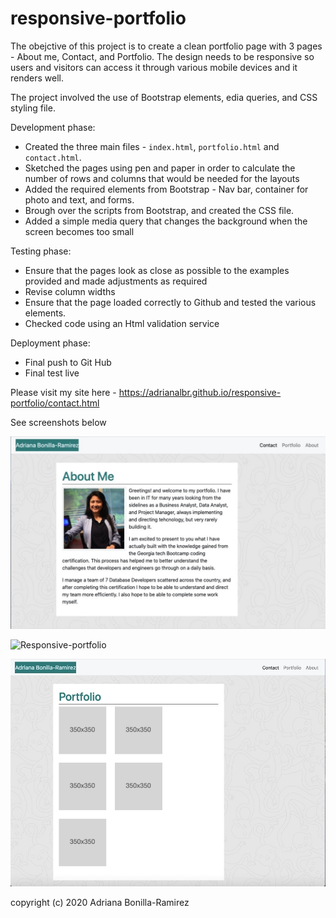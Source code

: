 # responsive-portfolio


The obejctive of this project is to create a clean portfolio page with 3 pages - About me, Contact, and Portfolio. The design needs to be responsive so users and visitors can access it through various mobile devices and it renders well.

The project involved the use of Bootstrap elements, edia queries, and CSS styling file.

Development phase:
 - Created the three main files - `index.html`, `portfolio.html` and `contact.html`.
 - Sketched the pages using pen and paper in order to calculate the number of rows and columns that would be needed for the layouts
 - Added the required elements from Bootstrap - Nav bar, container for photo and text, and forms.
 - Brough over the scripts from Bootstrap, and created the CSS file.
 - Added a simple media query that changes the background when the screen becomes too small

 Testing phase:
 - Ensure that the pages look as close as possible to the examples provided and made adjustments as required
 - Revise column widths
 - Ensure that the page loaded correctly to Github and tested the various elements.
 - Checked code using an Html validation service

 Deployment phase:
 - Final push to Git Hub
 - Final test live

 Please visit my site here - https://adrianalbr.github.io/responsive-portfolio/contact.html


See screenshots below

![Responsive-portfolio](./Assets/Images/aboutMe.jpeg)

![Responsive-portfolio](./Assets/Images/contactMe.jpeg)

![Responsive-portfolio](./Assets/Images/Portfolio.jpeg)


copyright (c) 2020 Adriana Bonilla-Ramirez

